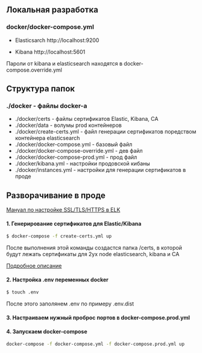 ## Локальная разработка
### docker/docker-compose.yml
* Elasticsarch
http://localhost:9200

* Kibana
http://localhost:5601

Пароли от kibana  и elasticsearch находятся в docker-compose.override.yml

## Структура папок
### ./docker - файлы docker-a
* ./docker/certs - файлы сертификатов Elastic, Kibana, CA
* ./docker/data - волумы prod контейнеров
* ./docker/create-certs.yml - файл генерации сертификатов поредством контейнера elasticsearch
* ./docker/docker-compose.yml - базовый файл 
* ./docker/docker-compose-override.yml - дев файл 
* ./docker/docker-compose-prod.yml - прод файл
* ./docker/kibana.yml - настройки продовской кибаны
* ./docker/instances.yml - настройки для генерации сертификатов в проде 

## Разворачивание в проде
[Мануал по настройке SSL/TLS/HTTPS в ELK](https://www.elastic.co/blog/configuring-ssl-tls-and-https-to-secure-elasticsearch-kibana-beats-and-logstash)
#### 1. Генерирование сертификатов для Elastic/Kibana

```bash
$ docker-compose -f create-certs.yml up
```

После выполнения этой команды создастся папка /certs, в которой будут лежать сертификаты для 2ух node elasticsearch, kibana и CA

[Подробное описание](https://www.elastic.co/guide/en/elasticsearch/reference/current/configuring-tls-docker.html)

#### 2. Настройка .env переменных docker

```bash
$ touch .env
```

После этого заполянем .env по примеру .env.dist

#### 3. Настраиваем нужный проброс портов в docker-compose.prod.yml

#### 4. Запускаем docker-compose

```bash
docker-compose -f docker-compose.yml -f docker-compose.prod.yml up
```
